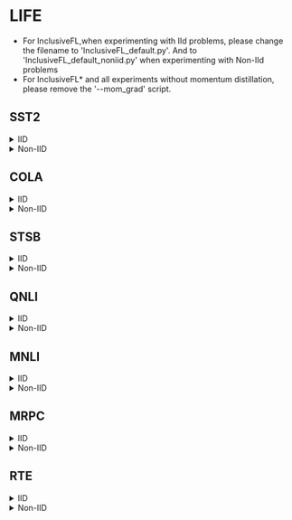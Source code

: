 # LIFE
- For InclusiveFL,when experimenting with IId problems, please change the filename to 'InclusiveFL_default.py'. And to 'InclusiveFL_default_noniid.py' when experimenting with Non-IId problems
- For InclusiveFL* and all experiments without momentum distillation, please remove the '--mom_grad' script.
## SST2
<details>
  <summary>IID</summary>
  <pre><code>python LIFE.py --model_name_or_path roberta-base --task_name sst2 --local_cls --local_one --local_pooler --mom_grad --mom_beta 0.2 --log_round 5 --portion 1 1 1 --pick_percentage 0.1 --rounds 100  --strategy split --leader_epoch 5 --num_users 1000 --seed 1762505000
  </code></pre>
</details>

<details>
  <summary>Non-IID</summary>
  <pre><code>python LIFE_noniid.py --model_name_or_path roberta-base --task_name sst2 --local_cls --local_one --local_pooler --mom_grad --mom_beta 0.2 --log_round 5 --portion 5 3 2 --pick_percentage 0.1 --rounds 100 --strategy split --sample_ratio 0.027 --leader_epoch 5 --num_users 1000 --manual_distribution --seed 1762505000
  </code></pre>
</details>


## COLA
<details>
  <summary>IID</summary>
  <pre><code>python LIFE.py --model_name_or_path roberta-base --task_name cola --local_cls --local_one --local_pooler --mom_grad --mom_beta 0.2 --log_round 5 --portion 1 1 1 --group_proportions 0.33 0.33 0.33 --group 9 9 9 --pick_percentage 0.1 --rounds 100 --strategy split --sample_ratio 0.027 --leader_epoch 5 --num_users 100 --seed 3829044447
  </code></pre>
</details>

<details>
  <summary>Non-IID</summary>
  <pre><code>python LIFE_noiid.py --model_name_or_path roberta-base --task_name cola --local_cls --local_one --local_pooler --mom_grad --mom_beta 0.2 --log_round 5 --portion 5 3 2  --pick_percentage 0.1 --rounds 100 --strategy split --sample_ratio 0.027 --leader_epoch 5 --num_users 100 --manual_distribution --seed 3829044447
  </code></pre>
</details>



## STSB
<details>
  <summary>IID</summary>
  <pre><code>python LIFE.py --model_name_or_path roberta-base --task_name stsb --local_cls --local_one --local_pooler --mom_grad --mom_beta 0.2 --log_round 5 --portion 1 1 1 --group 9 9 9 --group_proportions 0.33 0.33 0.33 --pick_percentage 0.1 --rounds 100 --strategy split --sample_ratio 0.27 --leader_epoch 5 --num_users 100
  </code></pre>
</details>

<details>
  <summary>Non-IID</summary>
  <pre><code>python LIFE_noniid.py --model_name_or_path roberta-base --task_name stsb --local_cls --local_one --local_pooler --mom_grad --mom_beta 0.2 --log_round 5 --portion 1 1 1 --group 9 9 9 --group_proportions 0.2 0.3 0.5 --pick_percentage 0.1 --rounds 100 --strategy split --sample_ratio 0.27 --leader_epoch 5 --num_users 100 --manual_distribution
  </code></pre>
</details>

## QNLI
<details>
  <summary>IID</summary>
  <pre><code>python LIFE.py --model_name_or_path roberta-base --task_name qnli --local_cls --local_one --local_pooler --mom_grad --mom_beta 0.2 --log_round 5 --portion 1 1 1 --pick_percentage 0.1 --rounds 100 --strategy split --sample_ratio 0.027 --leader_epoch 5 --num_users 1000 --seed 2512399976
  </code></pre>
</details>



<details>
  <summary>Non-IID</summary>
  <pre><code>python LIFE_noniid.py --model_name_or_path roberta-base --task_name qnli --local_cls --local_one --local_pooler --mom_grad --mom_beta 0.2 --log_round 5 --portion 5 3 2 --pick_percentage 0.1 --rounds 100 --strategy split --sample_ratio 0.027 --leader_epoch 5 --num_users 1000 --seed 2512399976 --manual_distribution
  </code></pre>
</details>


## MNLI
<details>
  <summary>IID</summary>
  <pre><code>python LIFE.py --model_name_or_path roberta-base --task_name mnli --local_cls --local_one --local_pooler --mom_grad --mom_beta 0.2 --log_round 5 --portion 1 1 1 --pick_percentage 0.1 --rounds 100 --strategy split --sample_ratio 0.0027 --leader_epoch 5 --num_users 10000 --per_device_eval_batch_size 32 --per_device_train_batch_size 32 --seed 3301259171
  </code></pre>
</details>

<details>
  <summary>Non-IID</summary>
  <pre><code>python LIFE_noniid.py --model_name_or_path roberta-base --task_name mnli --local_cls --local_one --local_pooler --mom_grad --mom_beta 0.2 --log_round 5 --portion 5 3 2 --pick_percentage 0.1 --rounds 100 --strategy split --sample_ratio 0.0027 --leader_epoch 5 --num_users 10000 --per_device_eval_batch_size 32 --per_device_train_batch_size 32 --seed 3301259171 --manual_distribution
  </code></pre>
</details>



## MRPC
<details>
  <summary>IID</summary>
  <pre><code>python LIFE.py --model_name_or_path roberta-base --task_name mrpc --local_cls --local_one --local_pooler --mom_grad --mom_beta 0.2 --log_round 5 --portion 1 1 1 --pick_percentage 0.1 --rounds 100 --strategy split --sample_ratio 0.27 --leader_epoch 5 --num_users 100 --seed 1046058099
  </code></pre>
</details>

<details>
  <summary>Non-IID</summary>
  <pre><code>python LIFE_noniid.py --model_name_or_path roberta-base --task_name mrpc --local_cls --local_one --local_pooler --mom_grad --mom_beta 0.2 --log_round 5 --portion 5 3 2 --pick_percentage 0.1 --rounds 100 --strategy split --sample_ratio 0.27 --leader_epoch 5 --num_users 100 --manual_distribution --seed 1046058099
  </code></pre>
</details>



## RTE
<details>
  <summary>IID</summary>
  <pre><code>python LIFE.py --model_name_or_path roberta-base --task_name rte --local_cls --local_one --local_pooler --mom_grad --mom_beta 0.2 --log_round 5 --portion 1 1 1 --pick_percentage 0.1 --rounds 100 --strategy split --sample_ratio 0.27 --leader_epoch 5 --num_users 100 --seed 1661086535
  </code></pre>
</details>

<details>
  <summary>Non-IID</summary>
  <pre><code>python LIFE_noniid.py --model_name_or_path roberta-base --task_name rte --local_cls --local_one --local_pooler --mom_grad --mom_beta 0.2 --log_round 5 --portion 5 3 2 --pick_percentage 0.1 --rounds 100 --strategy split --sample_ratio 0.27 --leader_epoch 5 --num_users 100 --manual_distribution  --seed 1661086535
  </code></pre>
</details>























